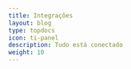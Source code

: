 ```yaml
---
title: Integrações
layout: blog
type: topdocs
icon: ti-panel
description: Tudo está conectado
weight: 10
---
```

